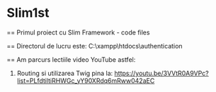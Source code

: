 # Slim1st

==
Primul proiect cu Slim Framework - code files

==
Directorul de lucru este: C:\xampp\htdocs\authentication

==
Am parcurs lectiile video YouTube astfel:
  1. Routing si utilizarea Twig pina la: https://youtu.be/3VVtR0A9VPc?list=PLfdtiltiRHWGc_yY90XRdq6mRww042aEC

 
